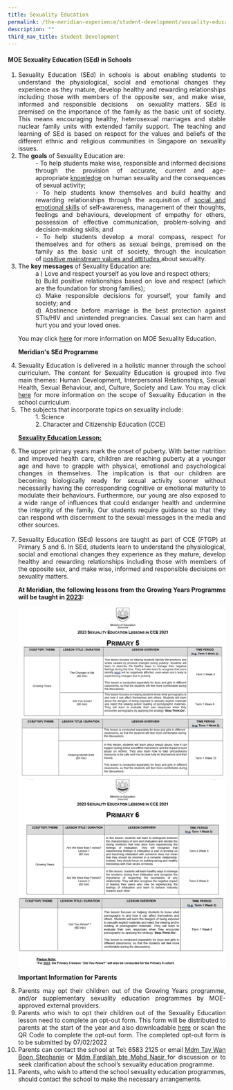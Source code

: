 ```yaml
---
title: Sexuality Education
permalink: /the-meridian-experience/student-development/sexuality-education/
description: ""
third_nav_title: Student Development
---
```

#### MOE Sexuality Education (SEd) in Schools

<ol  align = "justify">
  <li>Sexuality Education (SEd) in schools is about enabling students to understand the physiological, social and emotional changes they experience as they mature, develop healthy and rewarding relationships including those with members of the opposite sex, and make wise, informed and responsible decisions  on sexuality matters. SEd is premised on the importance of the family as the basic unit of society. This means encouraging healthy, heterosexual marriages and stable nuclear family units with extended family support. The teaching and learning of SEd is based on respect for the values and beliefs of the different ethnic and religious communities in Singapore on sexuality issues.</li>
	
  <li>The <b>goals</b> of Sexuality Education are: 
		<dd>- To help students make wise, responsible and informed decisions through the provision of accurate, current and age-appropriate <u>knowledge</u> on human sexuality and the consequences of sexual activity;</dd>
		<dd>- To help students know themselves and build healthy and rewarding relationships through the acquisition of <u>social and emotional skills</u> of self-awareness, management of their thoughts, feelings and behaviours, development of empathy for others, possession of effective communication, problem-solving and decision-making skills; and</dd>
		<dd>- To help students develop a moral compass, respect for themselves and for others as sexual beings, premised on the family as the basic unit of society, through the inculcation of <u>positive mainstream values and attitudes </u>about sexuality.</dd>
	</li>
	
  <li>The <b>key messages</b> of Sexuality Education are:</li>
	<dd>a ) Love and respect yourself as you love and respect others;</dd>
		<dd>b) Build positive relationships based on love and respect (which are the foundation for strong families);</dd>
		<dd>c) Make responsible decisions for yourself, your family and society; and</dd>
		<dd>d) Abstinence before marriage is the best protection against STIs/HIV and unintended pregnancies. Casual sex can harm and hurt you and your loved ones.</dd>


<p>You may click <a href="https://go.gov.sg/moe-sexuality-education">here</a> for more information on MOE Sexuality Education.</p>

<b>Meridian's SEd Programme</b>
	
<li>Sexuality Education is delivered in a holistic manner through the school curriculum. The content for Sexuality Education is grouped into five main themes: Human Development, Interpersonal Relationships, Sexual Health, Sexual Behaviour, and, Culture, Society and Law. You may click <a href="https://go.gov.sg/moe-sexuality-education-scope">here</a> for more information on the scope of Sexuality Education in the school curriculum.</li>

<li> The subjects that incorporate topics on sexuality include:</li>
	<dd>1.  Science</dd>
	<dd>2. Character and Citizenship Education (CCE)</dd>
	
<p><u><b>Sexuality Education Lesson:</b></u> </p>
	
<li>The upper primary years mark the onset of puberty. With better nutrition and improved health care, children are reaching puberty at a younger age and have to grapple with physical, emotional and psychological changes in themselves. The implication is that our children are becoming biologically ready for sexual activity sooner without necessarily having the corresponding cognitive or emotional maturity to modulate their behaviours. Furthermore, our young are also exposed to a wide range of influences that could endanger health and undermine the integrity of the family. Our students require guidance so that they can respond with discernment to the sexual messages in the media and other sources.</li>
<br>
<li>Sexuality Education (SEd) lessons are taught as part of CCE (FTGP) at Primary 5 and 6. In SEd, students learn to understand the physiological, social and emotional changes they experience as they mature, develop healthy and rewarding relationships including those with members of the opposite sex, and make wise, informed and responsible decisions on sexuality matters.</li>

**At Meridian, the following lessons from the Growing Years Programme will be taught in <u>2023</u>:**
	
<img src="/images/The%20Meridian%20Experience/Sexuality%20Education/2023/Sexuality%20Education%201.png"/>
	<br>
<img src="/images/The%20Meridian%20Experience/Sexuality%20Education/2023/Sexuality%20Education%202.png"/>
	<br>
<img src="/images/The%20Meridian%20Experience/Sexuality%20Education/2023/Sexuality%20Education%203.png"/>
	<br>
<img src="/images/The%20Meridian%20Experience/Sexuality%20Education/2023/Sexuality%20Education%204.png"/>
	
<b>Important Information for Parents</b>
	
<li>Parents may opt their children out of the Growing Years programme, and/or supplementary sexuality education programmes by MOE-approved external providers.</li>
	
<li>Parents who wish to opt their children out of the Sexuality Education lesson need to complete an opt-out form. This form will be distributed to parents at the start of the year and also downloadable <a href="https://form.gov.sg/61e91d296c89fd0012e045f0">here</a> or scan the QR Code to complete the opt-out form. The completed opt-out form is to be submitted by 07/02/2022</li>
	
<li>Parents can contact the school at Tel: 6583 2125 or email <a href = "mailto: tay_wan_boon@moe.edu.sg">Mdm Tay Wan Boon Stephanie</a> or <a href = "mailto: nor_fardilah_md_nasir@moe.edu.sg">Mdm Fardilah bte Mohd Nasir </a>for discussion or to seek clarification about the school’s sexuality education programme.</li>

<li>Parents, who wish to attend the school sexuality education programmes, should contact the school to make the necessary arrangements.</li>

</ol>